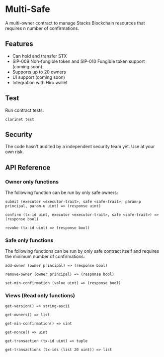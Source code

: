# Multi-Safe

A multi-owner contract to manage Stacks Blockchain resources that requires n number of confirmations.

## Features

- Can hold and transfer STX
- SIP-009 Non-fungible token and SIP-010 Fungible token support (coming soon)
- Supports up to 20 owners
- UI support (coming soon)
- Integration with Hiro wallet

## Test

Run contract tests:

``` clarinet test ```

## Security

The code hasn't audited by a independent security team yet. Use at your own risk.

## API Reference

### Owner only functions

The following function can be run by only safe owners:

`submit (executor <executor-trait>, safe <safe-trait>, param-p principal, param-u uint) => (response uint)`

`confirm (tx-id uint, executor <executor-trait>, safe <safe-trait>) => (response bool)`

`revoke (tx-id uint) => (response bool)`

### Safe only functions

The following functions can be run by only safe contract itself and requires the minimum number of confirmations:

`add-owner (owner principal) => (response bool)` 

`remove-owner (owner principal) => (response bool)`

`set-min-confirmation (value uint) => (response bool)`

### Views (Read only functions)

`get-version() => string-ascii`

`get-owners() => list`

`get-min-confirmation() => uint`

`get-nonce() => uint`

`get-transaction (tx-id uint) => tuple`

`get-transactions (tx-ids (list 20 uint)) => list`